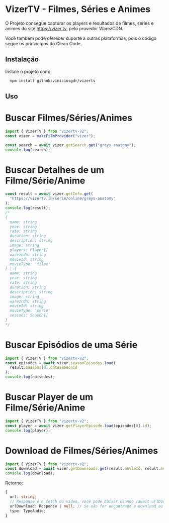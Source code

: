 # VizerTV - Filmes, Séries e Animes

O Projeto consegue capturar os players e resultados de filmes, séries e animes do site https://vizer.tv, pelo provedor WarezCDN.

Você também pode oferecer suporte a outras plataformas, pois o código segue os princícipos do Clean Code.

## Instalação

Instale o projeto com:

```bash
  npm install github:viniciusgdr/vizertv
```

## Uso

# Buscar Filmes/Séries/Animes

```typescript
import { VizerTV } from "vizertv-v2";
const vizer = makeFilmProvider("vizer");

const search = await vizer.getSearch.get("greys anatomy");
console.log(search);
```

# Buscar Detalhes de um Filme/Série/Anime

```typescript
const result = await vizer.getInfo.get(
  "https://vizertv.in/serie/online/greys-anatomy"
);
console.log(result);
/*
{
  name: string
  year: string
  rate: string
  duration: string
  description: string
  image: string
  players: Player[]
  warezcdn: string
  movieId: string
  movieType: 'filme'
} | {
  name: string
  year: string
  rate: string
  duration: string
  description: string
  image: string
  warezcdn: string
  movieId: string
  movieType: 'serie'
  seasons: Season[]
}
*/
```

# Buscar Episódios de uma Série

```typescript
import { VizerTV } from "vizertv-v2";
const episodes = await vizer.seasonEpisodes.load(
  result.seasons[0].dataSeasonId
);
console.log(episodes);
```

# Buscar Player de um Filme/Série/Anime

```typescript
import { VizerTV } from "vizertv-v2";
const player = await vizer.getPlayerEpisode.load(episodes[0].id);
console.log(player);
```

# Download de Filmes/Séries/Animes

```typescript
import { VizerTV } from "vizertv-v2";
const download = await vizer.getDownloads.get(result.movieId, result.movieType);
console.log(download);
```

Retorno:

```typescript
{
  url: string;
  // Response é o fetch do video, você pode baixar usando (await urlDownload.buffer())
  urlDownload: Response | null; // Se não for encontrado o download ou deu erro, retorna null
  type: TypeAudio;
}
```
